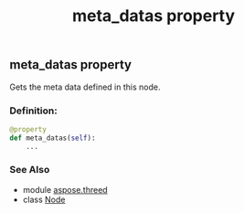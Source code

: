 ﻿---
title: meta_datas property
second_title: Aspose.3D for Python via .NET API References
description: 
type: docs
weight: 240
url: /python-net/aspose.threed/node/meta_datas/
is_root: false
---

## meta_datas property


Gets the meta data defined in this node.
### Definition:
```python
@property
def meta_datas(self):
    ...
```

### See Also
* module [aspose.threed](../../)
* class [Node](/3d/python-net/aspose.threed/node)
